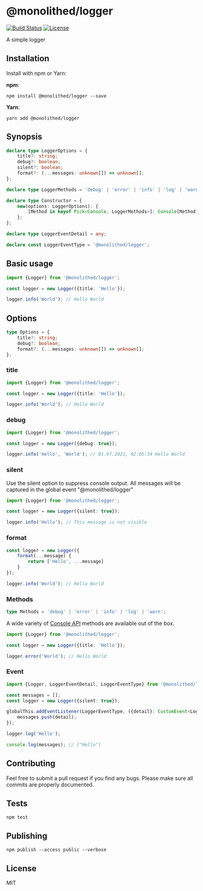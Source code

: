 # @monolithed/logger

[![Build Status](https://travis-ci.org/monolithed/logger.png)](https://travis-ci.org/monolithed/logger)
[![License](https://img.shields.io/badge/license-MIT-brightgreen.svg)](LICENSE.txt)

A simple logger

## Installation

Install with npm or Yarn:

**npm**:

```
npm install @monolithed/logger --save
```

**Yarn**:

```
yarn add @monolithed/logger
```

## Synopsis

```typescript
declare type LoggerOptions = {
    title?: string;
    debug?: boolean;
    silent?: boolean;
    format?: (...messages: unknown[]) => unknown[];
};

declare type LoggerMethods = 'debug' | 'error' | 'info' | 'log' | 'warn';

declare type Constructor = {
    new(options: LoggerOptions): {
        [Method in keyof Pick<Console, LoggerMethods>]: Console[Method];
    };
};

declare type LoggerEventDetail = any;

declare const LoggerEventType = '@monolithed/logger';
```

## Basic usage

```typescript
import {Logger} from '@monolithed/logger';

const logger = new Logger({title: 'Hello'});

logger.info('World'); // Hello World
```

## Options

```typescript
type Options = {
    title?: string;
    debug?: boolean;
    format?: (...messages: unknown[]) => unknown[];
};
```

### title 

```typescript
import {Logger} from '@monolithed/logger';

const logger = new Logger({title: 'Hello'});

logger.info('World'); // Hello World
```

### debug 

```typescript
import {Logger} from '@monolithed/logger';

const logger = new Logger({debug: true});

logger.info('Hello', 'World'); // 01.07.2021, 02:05:34 Hello World
```

### silent 

Use the silent option to suppress console output. All messages will be captured in the global event "@monolithed/logger"

```typescript
import {Logger} from '@monolithed/logger';

const logger = new Logger({silent: true});

logger.info('Hello'); // This message is not visible
```

### format 

```typescript
const logger = new Logger({
    format(...message) {
        return ['Hello', ...message]
    }
});

logger.info('World'); // Hello World
```

### Methods

```typescript
type Methods = 'debug' | 'error' | 'info' | 'log' | 'warn';
```

A wide variety of [Console API](https://developer.mozilla.org/en-US/docs/Web/API/Console) methods are available out of the box.

```typescript
import {Logger} from '@monolithed/logger';

const logger = new Logger({title: 'Hello'});

logger.error('World'); // Hello World
```

### Event

```typescript
import {Logger, LoggerEventDetail, LoggerEventType} from '@monolithed/logger';

const messages = [];
const logger = new Logger({silent: true});

globalThis.addEventListener(LoggerEventType, ({detail}: CustomEvent<LoggerEventDetail[]>) => {
    messages.push(detail);
});

logger.log('Hello');

console.log(messages); // ["Hello"] 
```

## Contributing
   
Feel free to submit a pull request if you find any bugs. 
Please make sure all commits are properly documented.

## Tests

```
npm test
```

## Publishing

```
npm publish --access public --verbose
```

## License

MIT
